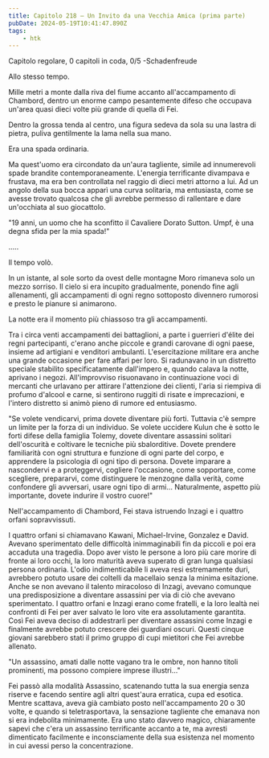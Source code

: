 ```yaml
---
title: Capitolo 218 – Un Invito da una Vecchia Amica (prima parte)
pubDate: 2024-05-19T10:41:47.890Z
tags:
    - htk
---
```


Capitolo regolare,
0 capitoli in coda, 0/5
-Schadenfreude

Allo stesso tempo.

Mille metri a monte dalla riva del fiume accanto all'accampamento di Chambord, dentro un enorme campo pesantemente difeso che occupava un'area quasi dieci volte più grande di quella di Fei.

Dentro la grossa tenda al centro, una figura sedeva da sola su una lastra di pietra, puliva gentilmente la lama nella sua mano.

Era una spada ordinaria.

Ma quest'uomo era circondato da un'aura tagliente, simile ad innumerevoli spade brandite contemporaneamente. L'energia terrificante divampava e frustava, ma era ben controllata nel raggio di dieci metri attorno a lui. Ad un angolo della sua bocca apparì una curva solitaria, ma entusiasta, come se avesse trovato qualcosa che gli avrebbe permesso di rallentare e dare un'occhiata al suo giocattolo.

"19 anni, un uomo che ha sconfitto il Cavaliere Dorato Sutton. Umpf, è una degna sfida per la mia spada!"

.....

Il tempo volò.

In un istante, al sole sorto da ovest delle montagne Moro rimaneva solo un mezzo sorriso. Il cielo si era incupito gradualmente, ponendo fine agli allenamenti, gli accampamenti di ogni regno sottoposto divennero rumorosi e presto le pianure si animarono.

La notte era il momento più chiassoso tra gli accampamenti.

Tra i circa venti accampamenti dei battaglioni, a parte i guerrieri d'élite dei regni partecipanti, c'erano anche piccole e grandi carovane di ogni paese, insieme ad artigiani e venditori ambulanti. L'esercitazione militare era anche una grande occasione per fare affari per loro. Si radunavano in un distretto speciale stabilito specificatamente dall'impero e, quando calava la notte, aprivano i negozi. All'improvviso risuonavano in continuazione voci di mercanti che urlavano per attirare l'attenzione dei clienti, l'aria si riempiva di profumo d'alcool e carne, si sentirono ruggiti di risate e imprecazioni, e l'intero distretto si animò pieno di rumore ed entusiasmo.

"Se volete vendicarvi, prima dovete diventare più forti. Tuttavia c'è sempre un limite per la forza di un individuo. Se volete uccidere Kulun che è sotto le forti difese della famiglia Tolemy, dovete diventare assassini solitari dell'oscurità e coltivare le tecniche più sbalorditive.
Dovete prendere familiarità con ogni struttura e funzione di ogni parte del corpo, e apprendere la psicologia di ogni tipo di persona. Dovete imparare a nascondervi e a proteggervi, cogliere l'occasione, come sopportare, come scegliere, prepararvi, come distinguere le menzogne dalla verità, come confondere gli avversari, usare ogni tipo di armi... Naturalmente, aspetto più importante, dovete indurire il vostro cuore!"

Nell'accampamento di Chambord, Fei stava istruendo Inzagi e i quattro orfani sopravvissuti.

I quattro orfani si chiamavano Kawani, Michael-Irvine, Gonzalez e David. Avevano sperimentato delle difficoltà inimmaginabili fin da piccoli e poi era accaduta una tragedia. Dopo aver visto le persone a loro più care morire di fronte ai loro occhi, la loro maturità aveva superato di gran lunga qualsiasi persona ordinaria.
L'odio indimenticabile li aveva resi estremamente duri, avrebbero potuto usare dei coltelli da macellaio senza la minima esitazione. Anche se non avevano il talento miracoloso di Inzagi, avevano comunque una predisposizione a diventare assassini per via di ciò che avevano sperimentato.
I quattro orfani e Inzagi erano come fratelli, e la loro lealtà nei confronti di Fei per aver salvato le loro vite era assolutamente garantita. Così Fei aveva deciso di addestrarli per diventare assassini come Inzagi e finalmente avrebbe potuto crescere dei guardiani oscuri. Questi cinque giovani sarebbero stati il primo gruppo di cupi mietitori che Fei avrebbe allenato.

"Un assassino, amati dalle notte vagano tra le ombre, non hanno titoli prominenti, ma possono compiere imprese illustri..."

Fei passò alla modalità Assassino, scatenando tutta la sua energia senza riserve e facendo sentire agli altri quest'aura erratica, cupa ed esotica. Mentre scattava, aveva già cambiato posto nell'accampamento 20 o 30 volte, e quando si teletrasportava, la sensazione tagliente che emanava non si era indebolita minimamente. Era uno stato davvero magico, chiaramente sapevi che c'era un assassino terrificante accanto a te, ma avresti dimenticato facilmente e inconsciamente della sua esistenza nel momento in cui avessi perso la concentrazione.



